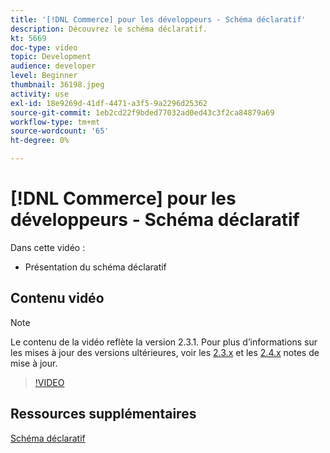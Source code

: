 ```yaml
---
title: '[!DNL Commerce] pour les développeurs - Schéma déclaratif'
description: Découvrez le schéma déclaratif.
kt: 5669
doc-type: video
topic: Development
audience: developer
level: Beginner
thumbnail: 36198.jpeg
activity: use
exl-id: 18e9269d-41df-4471-a3f5-9a2296d25362
source-git-commit: 1eb2cd22f9bded77032ad0ed43c3f2ca84879a69
workflow-type: tm+mt
source-wordcount: '65'
ht-degree: 0%

---
```


# [!DNL Commerce] pour les développeurs - Schéma déclaratif

Dans cette vidéo :

- Présentation du schéma déclaratif

## Contenu vidéo

>[!NOTE]
>
>Le contenu de la vidéo reflète la version 2.3.1. Pour plus d’informations sur les mises à jour des versions ultérieures, voir les [ 2.3.x](https://devdocs.magento.com/guides/v2.3/release-notes/bk-release-notes.html) et les [2.4.x](https://devdocs.magento.com/guides/v2.4/release-notes/bk-release-notes.html) notes de mise à jour.

>[!VIDEO](https://video.tv.adobe.com/v/36198?quality=12&learn=on)

## Ressources supplémentaires

[Schéma déclaratif](https://devdocs.magento.com/guides/v2.4/extension-dev-guide/declarative-schema/)
